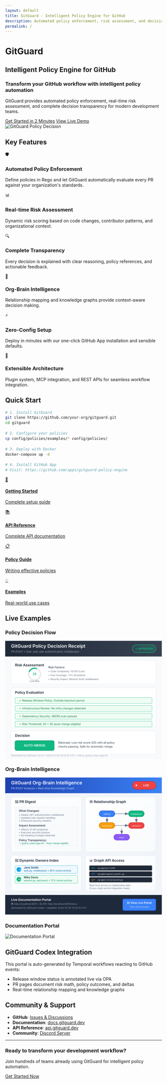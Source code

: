 ```yaml
---
layout: default
title: GitGuard - Intelligent Policy Engine for GitHub
description: Automated policy enforcement, risk assessment, and decision transparency for modern development workflows
permalink: /
---
```


# GitGuard
## Intelligent Policy Engine for GitHub

<div class="hero-section">
  <div class="hero-content">
    <h3>Transform your GitHub workflow with intelligent policy automation</h3>
    <p>GitGuard provides automated policy enforcement, real-time risk assessment, and complete decision transparency for modern development teams.</p>
    <div class="cta-buttons">
      <a href="/getting-started" class="btn btn-primary">Get Started in 2 Minutes</a>
      <a href="/demo" class="btn btn-secondary">View Live Demo</a>
    </div>
  </div>
  <div class="hero-visual">
    <img src="/images/shipping-receipt-policy-decision.svg" alt="GitGuard Policy Decision" class="hero-image">
  </div>
</div>

## Key Features

<div class="features-grid">
  <div class="feature-card">
    <div class="feature-icon">🛡️</div>
    <h3>Automated Policy Enforcement</h3>
    <p>Define policies in Rego and let GitGuard automatically evaluate every PR against your organization's standards.</p>
  </div>

  <div class="feature-card">
    <div class="feature-icon">📊</div>
    <h3>Real-time Risk Assessment</h3>
    <p>Dynamic risk scoring based on code changes, contributor patterns, and organizational context.</p>
  </div>

  <div class="feature-card">
    <div class="feature-icon">🔍</div>
    <h3>Complete Transparency</h3>
    <p>Every decision is explained with clear reasoning, policy references, and actionable feedback.</p>
  </div>

  <div class="feature-card">
    <div class="feature-icon">🧠</div>
    <h3>Org-Brain Intelligence</h3>
    <p>Relationship mapping and knowledge graphs provide context-aware decision making.</p>
  </div>

  <div class="feature-card">
    <div class="feature-icon">⚡</div>
    <h3>Zero-Config Setup</h3>
    <p>Deploy in minutes with our one-click GitHub App installation and sensible defaults.</p>
  </div>

  <div class="feature-card">
    <div class="feature-icon">🔧</div>
    <h3>Extensible Architecture</h3>
    <p>Plugin system, MCP integration, and REST APIs for seamless workflow integration.</p>
  </div>
</div>

## Quick Start

```bash
# 1. Install GitGuard
git clone https://github.com/your-org/gitguard.git
cd gitguard

# 2. Configure your policies
cp config/policies/examples/* config/policies/

# 3. Deploy with Docker
docker-compose up -d

# 4. Install GitHub App
# Visit: https://github.com/apps/gitguard-policy-engine
```

<div class="quick-links">
  <a href="/getting-started" class="quick-link">
    <div class="quick-link-icon">🚀</div>
    <div class="quick-link-content">
      <h4>Getting Started</h4>
      <p>Complete setup guide</p>
    </div>
  </a>

  <a href="/api" class="quick-link">
    <div class="quick-link-icon">📚</div>
    <div class="quick-link-content">
      <h4>API Reference</h4>
      <p>Complete API documentation</p>
    </div>
  </a>

  <a href="/policies" class="quick-link">
    <div class="quick-link-icon">📋</div>
    <div class="quick-link-content">
      <h4>Policy Guide</h4>
      <p>Writing effective policies</p>
    </div>
  </a>

  <a href="/examples" class="quick-link">
    <div class="quick-link-icon">💡</div>
    <div class="quick-link-content">
      <h4>Examples</h4>
      <p>Real-world use cases</p>
    </div>
  </a>
</div>

## Live Examples

### Policy Decision Flow
![Policy Decision](images/shipping-receipt-policy-decision.svg)

### Org-Brain Intelligence
![Org-Brain Intelligence](images/shipping-receipt-org-brain.svg)

### Documentation Portal
![Documentation Portal](images/shipping-receipt-docs-portal.svg)

## GitGuard Codex Integration

This portal is auto-generated by Temporal workflows reacting to GitHub events:
- Release window status is annotated live via OPA
- PR pages document risk math, policy outcomes, and deltas
- Real-time relationship mapping and knowledge graphs

## Community & Support

- **GitHub**: [Issues & Discussions](https://github.com/your-org/gitguard)
- **Documentation**: [docs.gitguard.dev](https://docs.gitguard.dev)
- **API Reference**: [api.gitguard.dev](https://api.gitguard.dev)
- **Community**: [Discord Server](https://discord.gg/gitguard)

---

<div class="footer-cta">
  <h3>Ready to transform your development workflow?</h3>
  <p>Join hundreds of teams already using GitGuard for intelligent policy automation.</p>
  <a href="/getting-started" class="btn btn-primary btn-large">Get Started Now</a>
</div>
